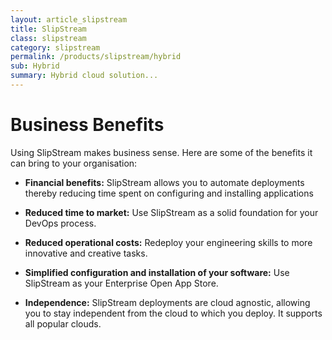 ```yaml
---
layout: article_slipstream
title: SlipStream
class: slipstream
category: slipstream
permalink: /products/slipstream/hybrid
sub: Hybrid
summary: Hybrid cloud solution...
---
```


Business Benefits
=================

Using SlipStream makes business sense. Here are some of the benefits it can bring to your organisation:

* **Financial benefits:** SlipStream allows you to automate deployments thereby reducing time spent on configuring and installing applications

* **Reduced time to market:** Use SlipStream as a solid foundation for your DevOps process.

* **Reduced operational costs:** Redeploy your engineering skills to more innovative and creative tasks.

* **Simplified configuration and installation of your software:** Use SlipStream as your Enterprise Open App Store.

* **Independence:** SlipStream deployments are cloud agnostic, allowing you to stay independent from the cloud to which you deploy. It supports all popular clouds.
